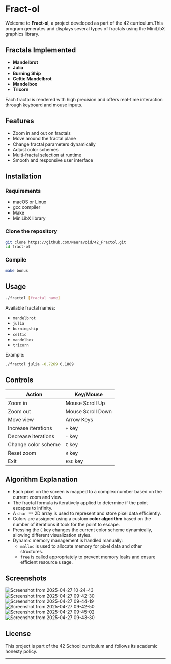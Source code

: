 
# Fract-ol

Welcome to **Fract-ol**, a project developed as part of the 42 curriculum.This program generates and displays several types of fractals using the MiniLibX graphics library.

## Fractals Implemented

- **Mandelbrot**
- **Julia**
- **Burning Ship**
- **Celtic Mandelbrot**
- **Mandelbox**
- **Tricorn**

Each fractal is rendered with high precision and offers real-time interaction through keyboard and mouse inputs.

## Features

- Zoom in and out on fractals
- Move around the fractal plane
- Change fractal parameters dynamically
- Adjust color schemes
- Multi-fractal selection at runtime
- Smooth and responsive user interface

## Installation

### Requirements

- macOS or Linux
- gcc compiler
- Make
- MiniLibX library

### Clone the repository

```bash
git clone https://github.com/Neuravoid/42_Fractol.git
cd fract-ol
```

### Compile

```bash
make bonus
```

## Usage

```bash
./fractol [fractal_name]
```

Available fractal names:

- `mandelbrot`
- `julia`
- `burningship`
- `celtic`
- `mandelbox`
- `tricorn`

Example:

```bash
./fractol julia -0.7269 0.1889
```

## Controls

| Action              | Key/Mouse         |
| ------------------- | ----------------- |
| Zoom in             | Mouse Scroll Up   |
| Zoom out            | Mouse Scroll Down |
| Move view           | Arrow Keys        |
| Increase iterations | `+` key           |
| Decrease iterations | `-` key           |
| Change color scheme | `C` key           |
| Reset zoom          | `R` key           |
| Exit                | `ESC` key         |

## Algorithm Explanation

- Each pixel on the screen is mapped to a complex number based on the current zoom and view.
- The fractal formula is iteratively applied to determine if the point escapes to infinity.
- A `char **` 2D array is used to represent and store pixel data efficiently.
- Colors are assigned using a custom **color algorithm** based on the number of iterations it took for the point to escape.
- Pressing the `C` key changes the current color scheme dynamically, allowing different visualization styles.
- Dynamic memory management is handled manually:
  - `malloc` is used to allocate memory for pixel data and other structures.
  - `free` is called appropriately to prevent memory leaks and ensure efficient resource usage.

## Screenshots

![Screenshot from 2025-04-27 10-24-43](https://github.com/user-attachments/assets/88913b7b-4b8d-4db0-94a5-faecc7971547)
![Screenshot from 2025-04-27 09-42-30](https://github.com/user-attachments/assets/4311c3c7-f5a4-49fe-bccb-f0f53ce77abc)
![Screenshot from 2025-04-27 09-44-19](https://github.com/user-attachments/assets/cef81411-c08c-44c7-9be5-a28fa71bd052)
![Screenshot from 2025-04-27 09-42-50](https://github.com/user-attachments/assets/36a1284b-4b93-409e-9934-44dd04a82a7a)
![Screenshot from 2025-04-27 09-45-02](https://github.com/user-attachments/assets/04dedcf5-0d40-41c3-9d81-4702b64d1bea)
![Screenshot from 2025-04-27 09-43-30](https://github.com/user-attachments/assets/9e5f2d03-d1d8-407b-804d-5b071377fac0)

## License

This project is part of the 42 School curriculum and follows its academic honesty policy.

---
